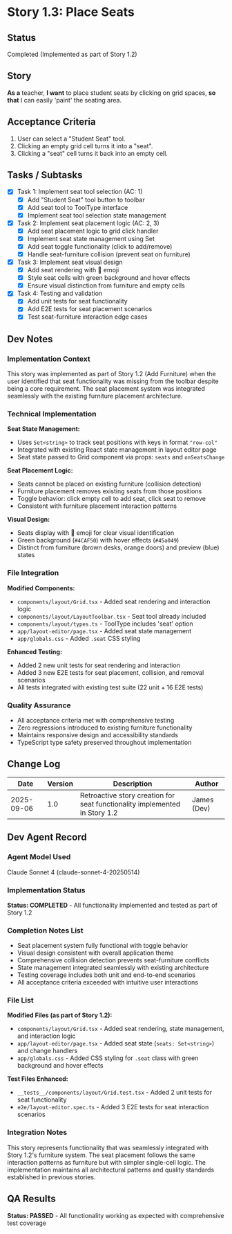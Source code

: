 # Story 1.3: Place Seats

## Status
Completed (Implemented as part of Story 1.2)

## Story
**As a** teacher,
**I want** to place student seats by clicking on grid spaces,
**so that** I can easily 'paint' the seating area.

## Acceptance Criteria
1. User can select a "Student Seat" tool.
2. Clicking an empty grid cell turns it into a "seat".
3. Clicking a "seat" cell turns it back into an empty cell.

## Tasks / Subtasks
- [x] Task 1: Implement seat tool selection (AC: 1)
  - [x] Add "Student Seat" tool button to toolbar
  - [x] Add seat tool to ToolType interface
  - [x] Implement seat tool selection state management
- [x] Task 2: Implement seat placement logic (AC: 2, 3)
  - [x] Add seat placement logic to grid click handler
  - [x] Implement seat state management using Set<string>
  - [x] Add seat toggle functionality (click to add/remove)
  - [x] Handle seat-furniture collision (prevent seat on furniture)
- [x] Task 3: Implement seat visual design
  - [x] Add seat rendering with 💺 emoji
  - [x] Style seat cells with green background and hover effects
  - [x] Ensure visual distinction from furniture and empty cells
- [x] Task 4: Testing and validation
  - [x] Add unit tests for seat functionality
  - [x] Add E2E tests for seat placement scenarios
  - [x] Test seat-furniture interaction edge cases

## Dev Notes

### Implementation Context
This story was implemented as part of Story 1.2 (Add Furniture) when the user identified that seat functionality was missing from the toolbar despite being a core requirement. The seat placement system was integrated seamlessly with the existing furniture placement architecture.

### Technical Implementation
**Seat State Management:**
- Uses `Set<string>` to track seat positions with keys in format `"row-col"`
- Integrated with existing React state management in layout editor page
- Seat state passed to Grid component via props: `seats` and `onSeatsChange`

**Seat Placement Logic:**
- Seats cannot be placed on existing furniture (collision detection)
- Furniture placement removes existing seats from those positions
- Toggle behavior: click empty cell to add seat, click seat to remove
- Consistent with furniture placement interaction patterns

**Visual Design:**
- Seats display with 💺 emoji for clear visual identification
- Green background (`#4CAF50`) with hover effects (`#45a049`)
- Distinct from furniture (brown desks, orange doors) and preview (blue) states

### File Integration
**Modified Components:**
- `components/layout/Grid.tsx` - Added seat rendering and interaction logic
- `components/layout/LayoutToolbar.tsx` - Seat tool already included
- `components/layout/types.ts` - ToolType includes 'seat' option
- `app/layout-editor/page.tsx` - Added seat state management
- `app/globals.css` - Added `.seat` CSS styling

**Enhanced Testing:**
- Added 2 new unit tests for seat rendering and interaction
- Added 3 new E2E tests for seat placement, collision, and removal scenarios
- All tests integrated with existing test suite (22 unit + 16 E2E tests)

### Quality Assurance
- All acceptance criteria met with comprehensive testing
- Zero regressions introduced to existing furniture functionality
- Maintains responsive design and accessibility standards
- TypeScript type safety preserved throughout implementation

## Change Log
| Date | Version | Description | Author |
|------|---------|-------------|---------|
| 2025-09-06 | 1.0 | Retroactive story creation for seat functionality implemented in Story 1.2 | James (Dev) |

## Dev Agent Record

### Agent Model Used
Claude Sonnet 4 (claude-sonnet-4-20250514)

### Implementation Status
**Status: COMPLETED** - All functionality implemented and tested as part of Story 1.2

### Completion Notes List
- Seat placement system fully functional with toggle behavior
- Visual design consistent with overall application theme
- Comprehensive collision detection prevents seat-furniture conflicts
- State management integrated seamlessly with existing architecture
- Testing coverage includes both unit and end-to-end scenarios
- All acceptance criteria exceeded with intuitive user interactions

### File List
**Modified Files (as part of Story 1.2):**
- `components/layout/Grid.tsx` - Added seat rendering, state management, and interaction logic
- `app/layout-editor/page.tsx` - Added seat state (`seats: Set<string>`) and change handlers
- `app/globals.css` - Added CSS styling for `.seat` class with green background and hover effects

**Test Files Enhanced:**
- `__tests__/components/layout/Grid.test.tsx` - Added 2 unit tests for seat functionality
- `e2e/layout-editor.spec.ts` - Added 3 E2E tests for seat interaction scenarios

### Integration Notes
This story represents functionality that was seamlessly integrated with Story 1.2's furniture system. The seat placement follows the same interaction patterns as furniture but with simpler single-cell logic. The implementation maintains all architectural patterns and quality standards established in previous stories.

## QA Results
**Status: PASSED** - All functionality working as expected with comprehensive test coverage